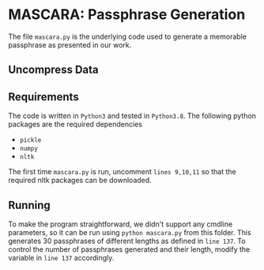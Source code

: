 # MASCARA: Passphrase Generation

The file `mascara.py` is the underlying code used to generate a memorable passphrase as presented in our work. 

## Uncompress Data

## Requirements

The code is written in `Python3` and tested in `Python3.8`. The following python packages are the required dependencies

- `pickle`
- `numpy`
- `nltk`

The first time `mascara.py` is run, uncomment `lines 9,10,11` so that the required nltk packages can be downloaded.

## Running

To make the program straightforward, we didn't support any cmdline parameters, so it can be run using `python mascara.py` from this folder. This generates 30 passphrases of different lengths as defined in `line 137`. To control the number of passphrases generated and their length, modify the variable in `line 137` accordingly.

